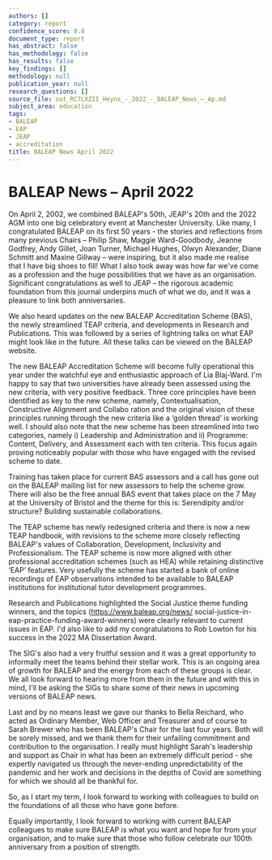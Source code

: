 ```yaml
---
authors: []
category: report
confidence_score: 0.8
document_type: report
has_abstract: false
has_methodology: false
has_results: false
key_findings: []
methodology: null
publication_year: null
research_questions: []
source_file: out_RC7LXZII_Heyns_-_2022_-_BALEAP_News_–_Ap.md
subject_area: education
tags:
- BALEAP
- EAP
- JEAP
- accreditation
title: BALEAP News April 2022
---
```


# BALEAP News – April 2022

On April 2, 2002, we combined BALEAP's 50th, JEAP's 20th and the 2022 AGM into one big celebratory event at Manchester University. Like many, I congratulated BALEAP on its first 50 years - the stories and reflections from many previous Chairs – Philip Shaw, Maggie Ward-Goodbody, Jeanne Godfrey, Andy Gillet, Joan Turner, Michael Hughes, Olwyn Alexander, Diane Schmitt and Maxine Gillway – were inspiring, but it also made me realise that I have big shoes to fill! What I also took away was how far we've come as a profession and the huge possibilities that we have as an organisation. Significant congratulations as well to JEAP – the rigorous academic foundation from this journal underpins much of what we do, and it was a pleasure to link both anniversaries.

We also heard updates on the new BALEAP Accreditation Scheme (BAS), the newly streamlined TEAP criteria, and developments in Research and Publications. This was followed by a series of lightning talks on what EAP might look like in the future. All these talks can be viewed on the BALEAP website.

The new BALEAP Accreditation Scheme will become fully operational this year under the watchful eye and enthusiastic approach of Lia Blaj-Ward. I'm happy to say that two universities have already been assessed using the new criteria, with very positive feedback. Three core principles have been identified as key to the new scheme, namely, Contextualisation, Constructive Alignment and Collabo ration and the original vision of these principles running through the new criteria like a ‘golden thread’ is working well. I should also note that the new scheme has been streamlined into two categories, namely i) Leadership and Administration and ii) Programme: Content, Delivery, and Assessment each with ten criteria. This focus again proving noticeably popular with those who have engaged with the revised scheme to date.

Training has taken place for current BAS assessors and a call has gone out on the BALEAP mailing list for new assessors to help the scheme grow. There will also be the free annual BAS event that takes place on the 7 May at the University of Bristol and the theme for this is: Serendipity and/or structure? Building sustainable collaborations.

The TEAP scheme has newly redesigned criteria and there is now a new TEAP handbook, with revisions to the scheme more closely reflecting BALEAP's values of Collaboration, Development, Inclusivity and Professionalism. The TEAP scheme is now more aligned with other professional accreditation schemes (such as HEA) while retaining distinctive ‘EAP’ features. Very usefully the scheme has started a bank of online recordings of EAP observations intended to be available to BALEAP institutions for institutional tutor development programmes.

Research and Publications highlighted the Social Justice theme funding winners, and the topics (https://www.baleap.org/news/ social-justice-in-eap-practice-funding-award-winners) were clearly relevant to current issues in EAP. I'd also like to add my congratulations to Rob Lowton for his success in the 2022 MA Dissertation Award.

The SIG's also had a very fruitful session and it was a great opportunity to informally meet the teams behind their stellar work. This is an ongoing area of growth for BALEAP and the energy from each of these groups is clear. We all look forward to hearing more from them in the future and with this in mind, I'll be asking the SIGs to share some of their news in upcoming versions of BALEAP news.

Last and by no means least we gave our thanks to Bella Reichard, who acted as Ordinary Member, Web Officer and Treasurer and of course to Sarah Brewer who has been BALEAP's Chair for the last four years. Both will be sorely missed, and we thank them for their unfailing commitment and contribution to the organisation. I really must highlight Sarah's leadership and support as Chair in what has been an extremely difficult period - she expertly navigated us through the never-ending unpredictability of the pandemic and her work and decisions in the depths of Covid are something for which we should all be thankful for.

So, as I start my term, I look forward to working with colleagues to build on the foundations of all those who have gone before.

Equally importantly, I look forward to working with current BALEAP colleagues to make sure BALEAP is what you want and hope for from your organisation, and to make sure that those who follow celebrate our 100th anniversary from a position of strength.